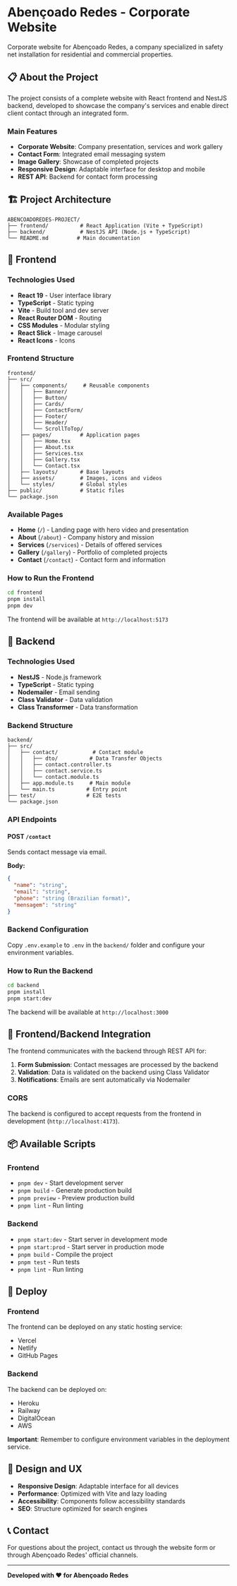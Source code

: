# Abençoado Redes - Corporate Website

Corporate website for Abençoado Redes, a company specialized in safety net installation for residential and commercial properties.

## 📋 About the Project

The project consists of a complete website with React frontend and NestJS backend, developed to showcase the company's services and enable direct client contact through an integrated form.

### Main Features

- **Corporate Website**: Company presentation, services and work gallery
- **Contact Form**: Integrated email messaging system
- **Image Gallery**: Showcase of completed projects
- **Responsive Design**: Adaptable interface for desktop and mobile
- **REST API**: Backend for contact form processing

## 🏗️ Project Architecture

```
ABENCOADOREDES-PROJECT/
├── frontend/          # React Application (Vite + TypeScript)
├── backend/           # NestJS API (Node.js + TypeScript)
└── README.md         # Main documentation
```

## 🚀 Frontend

### Technologies Used

- **React 19** - User interface library
- **TypeScript** - Static typing
- **Vite** - Build tool and dev server
- **React Router DOM** - Routing
- **CSS Modules** - Modular styling
- **React Slick** - Image carousel
- **React Icons** - Icons

### Frontend Structure

```
frontend/
├── src/
│   ├── components/     # Reusable components
│   │   ├── Banner/
│   │   ├── Button/
│   │   ├── Cards/
│   │   ├── ContactForm/
│   │   ├── Footer/
│   │   ├── Header/
│   │   └── ScrollToTop/
│   ├── pages/         # Application pages
│   │   ├── Home.tsx
│   │   ├── About.tsx
│   │   ├── Services.tsx
│   │   ├── Gallery.tsx
│   │   └── Contact.tsx
│   ├── layouts/       # Base layouts
│   ├── assets/        # Images, icons and videos
│   └── styles/        # Global styles
├── public/            # Static files
└── package.json
```

### Available Pages

- **Home** (`/`) - Landing page with hero video and presentation
- **About** (`/about`) - Company history and mission
- **Services** (`/services`) - Details of offered services
- **Gallery** (`/gallery`) - Portfolio of completed projects
- **Contact** (`/contact`) - Contact form and information

### How to Run the Frontend

```bash
cd frontend
pnpm install
pnpm dev
```

The frontend will be available at `http://localhost:5173`

## 🔧 Backend

### Technologies Used

- **NestJS** - Node.js framework
- **TypeScript** - Static typing
- **Nodemailer** - Email sending
- **Class Validator** - Data validation
- **Class Transformer** - Data transformation

### Backend Structure

```
backend/
├── src/
│   ├── contact/           # Contact module
│   │   ├── dto/          # Data Transfer Objects
│   │   ├── contact.controller.ts
│   │   ├── contact.service.ts
│   │   └── contact.module.ts
│   ├── app.module.ts     # Main module
│   └── main.ts          # Entry point
├── test/                # E2E tests
└── package.json
```

### API Endpoints

#### POST `/contact`
Sends contact message via email.

**Body:**
```json
{
  "name": "string",
  "email": "string",
  "phone": "string (Brazilian format)",
  "mensagem": "string"
}
```

### Backend Configuration

Copy `.env.example` to `.env` in the `backend/` folder and configure your environment variables.

### How to Run the Backend

```bash
cd backend
pnpm install
pnpm start:dev
```

The backend will be available at `http://localhost:3000`

## 🔄 Frontend/Backend Integration

The frontend communicates with the backend through REST API for:

1. **Form Submission**: Contact messages are processed by the backend
2. **Validation**: Data is validated on the backend using Class Validator
3. **Notifications**: Emails are sent automatically via Nodemailer

### CORS

The backend is configured to accept requests from the frontend in development (`http://localhost:4173`).

## 📦 Available Scripts

### Frontend
- `pnpm dev` - Start development server
- `pnpm build` - Generate production build
- `pnpm preview` - Preview production build
- `pnpm lint` - Run linting

### Backend
- `pnpm start:dev` - Start server in development mode
- `pnpm start:prod` - Start server in production mode
- `pnpm build` - Compile the project
- `pnpm test` - Run tests
- `pnpm lint` - Run linting

## 🚀 Deploy

### Frontend
The frontend can be deployed on any static hosting service:
- Vercel
- Netlify
- GitHub Pages

### Backend
The backend can be deployed on:
- Heroku
- Railway
- DigitalOcean
- AWS

**Important**: Remember to configure environment variables in the deployment service.

## 🎨 Design and UX

- **Responsive Design**: Adaptable interface for all devices
- **Performance**: Optimized with Vite and lazy loading
- **Accessibility**: Components follow accessibility standards
- **SEO**: Structure optimized for search engines

## 📞 Contact

For questions about the project, contact us through the website form or through Abençoado Redes' official channels.

---

**Developed with ❤️ for Abençoado Redes**